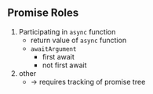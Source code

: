 ## Promise Roles

1. Participating in `async` function
   * return value of `async` function
   * `awaitArgument`
     * first await
     * not first await
2. other
   * -> requires tracking of promise tree

